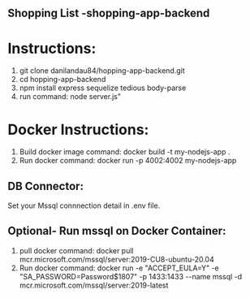 ## Shopping List -shopping-app-backend

# Instructions:
 1. git clone danilandau84/hopping-app-backend.git
 2. cd hopping-app-backend
 3. npm install express sequelize tedious body-parse
 4. run command: node server.js"

# Docker Instructions:
1. Build docker image command: docker build -t my-nodejs-app .
2. Run  docker command: docker run -p 4002:4002 my-nodejs-app

## DB Connector: 
Set your Mssql connnection detail in .env file.

## Optional- Run mssql on Docker Container:
1. pull docker command: docker pull mcr.microsoft.com/mssql/server:2019-CU8-ubuntu-20.04
2. Run  docker command: docker run -e "ACCEPT_EULA=Y" -e "SA_PASSWORD=Password$1807" -p 1433:1433 --name mssql -d mcr.microsoft.com/mssql/server:2019-latest

    

